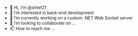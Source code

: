 - 👋 Hi, I’m @shtef21
- 👀 I’m interested in back-end development
- 🌱 I’m currently working on a custom .NET Web Socket server
- 💞️ I’m looking to collaborate on ...
- 📫 How to reach me ...

<!---
shtef21/shtef21 is a ✨ special ✨ repository because its `README.md` (this file) appears on your GitHub profile.
You can click the Preview link to take a look at your changes.
--->
